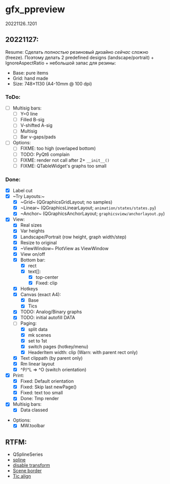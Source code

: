 # gfx_ppreview

20221126..1201

## 20221127:

Resume: Сделать *полностью* резиновый дизайно *сейчас* сложно (freeze).
Поэтому делать 2 predefined designs (landscape/portrait) + IgnoreAspectRatio + небольшой запас для резины:

- Base: pure items
- Grid: hand made
- Size: 748×1130 (A4-10mm @ 100 dpi)

### ToDo:
- [ ] Multisig bars:
  + [ ] Y=0 line
  + [ ] Filled B-sig
  + [ ] V-shifted A-sig
  + [ ] Multisig
  + [ ] Bar v-gaps/pads
- [ ] Options:
  + [ ] FIXME: too high (overlaped bottom)
  + [ ] TODO: PyQt6 complain
  + [ ] FIXME: render not call after 2+ `__init__()`
  + [ ] FIXME: QTableWidget's graphs too small

### Done:
- [x] Label cut
- [x] ~Try Layouts:~
  + [x] ~Grid~ (QGraphicsGridLayout; no samples)
  + [x] ~Linear~ (QGraphicsLinearLayout; `animation/states/states.py`)
  + [x] ~Anchor~ (QGraphicsAnchorLayout; `graphicsview/anchorlayout.py`)
- [x] View:
  + [x] Real sizes
  + [x] Var heights
  + [x] Landscape/Portrait (row height, graph width/step)
  + [x] Resize to original
  + [x] ~ViewWindow~ PlotView as ViewWindow
  + [x] View on/off
  + [x] Bottom bar:
    * [x] rect
    * [x] text[]:
      + [x] top-center
      + [x] Fixed: clip
  + [x] Hotkeys
  + [x] Canvas (exact A4):
    - [x] Base
    - [x] Tics
  + [x] TODO: Analog/Binary graphs
  + [x] TODO: initial autofill DATA
  + [ ] Paging:
    + [x] split data
    + [x] mk scenes
    + [x] set to 1st
    + [x] switch pages (hotkey/menu)
    + [x] HeaderItem width: clip (Warn: with parent rect only)
  + [x] Text clippath (by parent only)
  + [x] Rm linear layout
  + [x] ^P/^L => ^O (switch orientation)
- [x] Print:
  - [x] Fixed: Default orientation
  - [x] Fixed: Skip last newPage()
  - [x] Fixed: text too small
  - [x] Done: Tmp render
- [x] Multisig bars:
  + [x] Data classed

- Options:
  + [x] MW.toolbar

## RTFM:

- QSplineSeries
- [spline](https://www.toptal.com/c-plus-plus/rounded-corners-bezier-curves-qpainter)
- [disable transform](https://stackoverflow.com/questions/1222914/qgraphicsview-and-qgraphicsitem-don%C2%B4t-scale-item-when-scaling-the-view-rect)
- [Scene border](https://www.qtcentre.org/threads/13814-how-to-enable-borders-in-QGraphicsScene)
- [Tic align](https://www.qtcentre.org/threads/51168-QGraphicsTextItem-center-based-coordinates)
